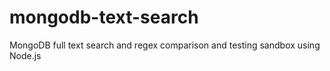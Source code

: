 mongodb-text-search
===================

MongoDB full text search and regex comparison and testing sandbox using Node.js
